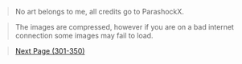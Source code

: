 > No art belongs to me, all credits go to ParashockX.

> The images are compressed, however if you are on a bad internet connection some images may fail to load.



> <a href="https://www.bringbackdislikes.ml/350">Next Page (301-350)</a>
